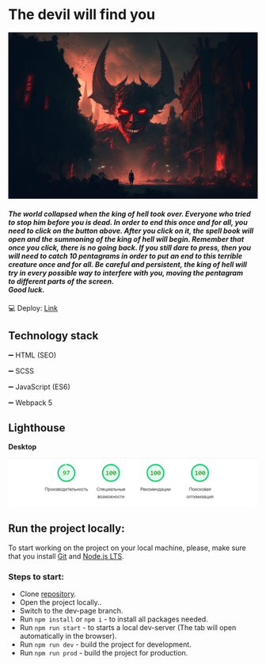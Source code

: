 # **The devil will find you** 

![readmePhoto](/assets/images/pictures/readmeImage.jpg)

#### *The world collapsed when the king of&nbsp;hell took over. Everyone who tried to&nbsp;stop him before you is&nbsp;dead. In&nbsp;order to&nbsp;end this once and for all, you need to&nbsp;click on&nbsp;the button above. After you click on&nbsp;it, the spell book will open and the summoning of&nbsp;the king of&nbsp;hell will begin. Remember that once you click, there is&nbsp;no&nbsp;going back. If&nbsp;you still dare to&nbsp;press, then you will need to&nbsp;catch 10&nbsp;pentagrams in&nbsp;order to&nbsp;put an&nbsp;end to&nbsp;this terrible creature once and for all. Be&nbsp;careful and persistent, the king of&nbsp;hell will try in&nbsp;every possible way to&nbsp;interfere with you, moving the pentagram to&nbsp;different parts of&nbsp;the screen.<br> Good luck.*

💻 Deploy: [Link](https://w0x3r.github.io/The-devil-will-find-you/)

## Technology stack

➖ HTML (SEO)

➖ SCSS

➖ JavaScript (ES6)

➖ Webpack 5


## Lighthouse

**Desktop** 

![lightHouse](/assets/images/pictures/lightHouse.png)


## Run the project locally:
To start working on the project on your local machine, please, make sure that you install [Git](https://git-scm.com/downloads) and [Node.js LTS](https://nodejs.org/en/download).

### Steps to start:
- Clone [repository](https://github.com/W0x3R/The-devil-will-find-you/).
- Open the project locally..
- Switch to the dev-page branch.
- Run `npm install` or `npm i` - to install all packages needed.
- Run `npm run start` - to starts a local dev-server (The tab will open automatically in the browser).
- Run `npm run dev` - build the project for development.
- Run `npm run prod` - build the project for production.
